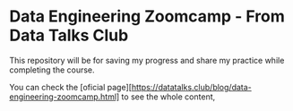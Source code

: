 # Data Engineering Zoomcamp - From Data Talks Club

This repository will be for saving my progress and share my practice while completing the course.

You can check the [oficial page][https://datatalks.club/blog/data-engineering-zoomcamp.html] to see the whole content,